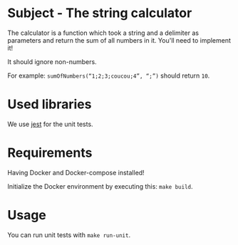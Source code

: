 # Subject - The string calculator

The calculator is a function which took a string and a delimiter as parameters and 
return the sum of all numbers in it. You'll need to implement it!

It should ignore non-numbers.

For example: `sumOfNumbers(“1;2;3;coucou;4”, “;”)` should return `10`.


# Used libraries

We use [jest](https://www.npmjs.com/package/jest) for the unit tests.

# Requirements

Having Docker and Docker-compose installed!

Initialize the Docker environment by executing this: `make build`.

# Usage

You can run unit tests with `make run-unit`.
